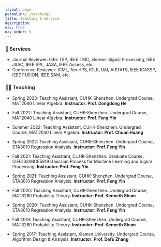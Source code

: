```yaml
---
layout: page
permalink: /teaching/
title: Teaching & Service
description:
nav: true
nav_order: 5
---
```


### 🏫 Services
* Journal Reviewer: IEEE TSP, IEEE TMC, Elsevier Signal Processing, IEEE JSAC, IEEE SPL, JASA, IEEE Access, etc.
* Conference Reviewer: ICML, NeurIPS, ICLR, UAI, AISTATS, IEEE ICASSP, IEEE FUSION, IEEE SAM, etc.

### 👨‍🏫 Teaching
- Spring 2023: Teaching Assistant, CUHK-Shenzhen. Undergrad Course, MAT2040 Linear Algebra. **Instructor: Prof. Dongdong He**
  
- Fall 2022: Teaching Assistant, CUHK-Shenzhen. Undergrad Course, MAT2040 Linear Algebra. **Instructor: Prof. Feng Yin**
  
- Summer 2022: Teaching Assistant, CUHK-Shenzhen. Undergrad Course, MAT2040 Linear Algebra. **Instructor: Prof. Chuan Huang**
  
- Spring 2022: Teaching Assistant, CUHK-Shenzhen. Undergrad Course, STA3010 Regression Analysis. **Instructor: Prof. Feng Yin**

- Fall 2021: Teaching Assistant, CUHK-Shenzhen. Graduate Course, CIE6133/MCE5919 Gaussian Process for Machine Learning and Signal Processing. **Instructor: Prof. Feng Yin**

- Spring 2021: Teaching Assistant, CUHK-Shenzhen. Undergrad Course, STA3010 Regression Analysis. **Instructor: Prof. Feng Yin**

- Fall 2020: Teaching Assistant, CUHK-Shenzhen. Undergrad Course, MAT3280 Probability Theory. **Instructor: Prof. Kenneth Shum**

- Spring 2020: Teaching Assistant, CUHK-Shenzhen. Undergrad Course, STA3010 Regression Analysis. **Instructor: Prof. Feng Yin**

- Fall 2019: Teaching Assistant, CUHK-Shenzhen. Undergrad Course, MAT3280 Probability Theory. **Instructor: Prof. Kenneth Shum**

- Spring 2017: Teaching Assistant, Xiamen University. Undergrad Course, Algorithm Design & Analysis. **Instructor: Prof. Defu Zhang**
